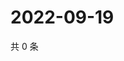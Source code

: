 # 2022-09-19

共 0 条

<!-- BEGIN WEIBO -->
<!-- 最后更新时间 Mon Sep 19 2022 21:48:17 GMT+0800 (China Standard Time) -->

<!-- END WEIBO -->
